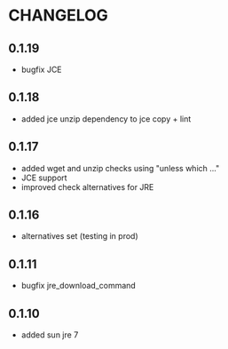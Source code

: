 # CHANGELOG

## 0.1.19

*  bugfix JCE

## 0.1.18

* added jce unzip dependency to jce copy + lint

## 0.1.17

* added wget and unzip checks using "unless which ..."
* JCE support
* improved check alternatives for JRE

## 0.1.16

* alternatives set (testing in prod)

## 0.1.11

* bugfix jre_download_command

## 0.1.10

* added sun jre 7
